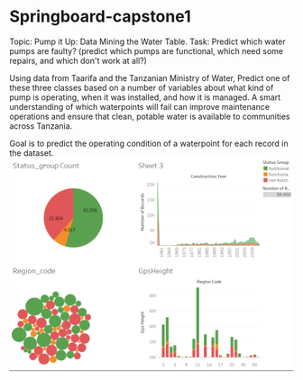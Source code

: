 # Springboard-capstone1
Topic: Pump it Up: Data Mining the Water Table.
Task:  Predict which water pumps are faulty? (predict which pumps are functional, which need some repairs, and which don't work at all?)

Using data from Taarifa and the Tanzanian Ministry of Water,  Predict one of these three classes based on a number of variables about what kind of pump is operating, when it was installed, and how it is managed. A smart understanding of which waterpoints will fail can improve maintenance operations and ensure that clean, potable water is available to communities across Tanzania.

Goal is to predict the operating condition of a waterpoint for each record in the dataset. 
![](Viz.png)
